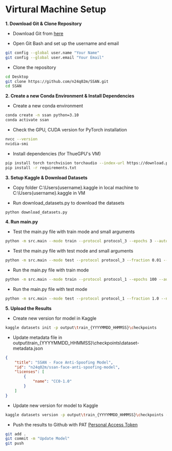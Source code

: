 # Virtural Machine Setup

**1. Download Git & Clone Repository**

- Download Git from [here](https://github.com/git-for-windows/git/releases/download/v2.47.1.windows.1/Git-2.47.1-64-bit.exe)

- Open Git Bash and set up the username and email
```bash
git config --global user.name "Your Name"
git config --global user.email "Your Email"
```

- Clone the repository
```bash
cd Desktop
git clone https://github.com/n24q02m/SSAN.git
cd SSAN
```

**2. Create a new Conda Environment & Install Dependencies**

- Create a new conda environment
```bash
conda create -n ssan python=3.10
conda activate ssan
```

- Check the GPU, CUDA version for PyTorch installation
```bash
nvcc --version
nvidia-smi
```

- Install dependencies (for ThueGPU's VM)
```bash
pip install torch torchvision torchaudio --index-url https://download.pytorch.org/whl/cu121
pip install -r requirements.txt
```

**3. Setup Kaggle & Download Datasets**

- Copy folder C:\Users\{username}\.kaggle in local machine to C:\Users\{username}\.kaggle in VM

- Run download_datasets.py to download the datasets
```bash
python download_datasets.py
```

**4. Run main.py**

- Test the main.py file with train mode and small arguments
```bash
python -m src.main --mode train --protocol protocol_3 --epochs 3 --auto_hp --hp_trials 3 --fraction 0.01 --no_workers
```

- Test the main.py file with test mode and small arguments
```bash
python -m src.main --mode test --protocol protocol_3 --fraction 0.01 --no_workers --checkpoint output\train_{YYYYMMDD_HHMMSS}\checkpoints\best.pth
```

- Run the main.py file with train mode
```bash
python -m src.main --mode train --protocol protocol_1 --epochs 100 --auto_hp --hp_trials 100 --fraction 1.0 --no_workers
```

- Run the main.py file with test mode
```bash
python -m src.main --mode test --protocol protocol_1 --fraction 1.0 --no_workers --checkpoint output\train_{YYYYMMDD_HHMMSS}\checkpoints\best.pth
```

**5. Upload the Results**

- Create new version for model in Kaggle
```bash
kaggle datasets init -p output\train_{YYYYMMDD_HHMMSS}\checkpoints
```

- Update metadata file in output\train_{YYYYMMDD_HHMMSS}\checkpoints\dataset-metadata.json
```json
{
    "title": "SSAN - Face Anti-Spoofing Model",
    "id": "n24q02m/ssan-face-anti-spoofing-model",
    "licenses": [
        {
            "name": "CC0-1.0"
        }
    ]
}
```

- Update new version for model to Kaggle
```bash
kaggle datasets version -p output\train_{YYYYMMDD_HHMMSS}\checkpoints -m "Update Model"
```

- Push the results to Github with PAT [Personal Access Token](https://github.com/settings/personal-access-tokens)
```bash
git add .
git commit -m "Update Model"
git push
```
